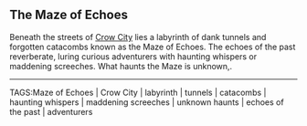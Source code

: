 ## The Maze of Echoes

Beneath the streets of [Crow City](Crow_City.md) lies a labyrinth of dank tunnels and forgotten catacombs known as the Maze of Echoes. The echoes of the past reverberate, luring curious adventurers with haunting whispers or maddening screeches. What haunts the Maze is unknown,.


---

TAGS:Maze of Echoes | Crow City | labyrinth | tunnels | catacombs | haunting whispers | maddening screeches | unknown haunts | echoes of the past | adventurers
